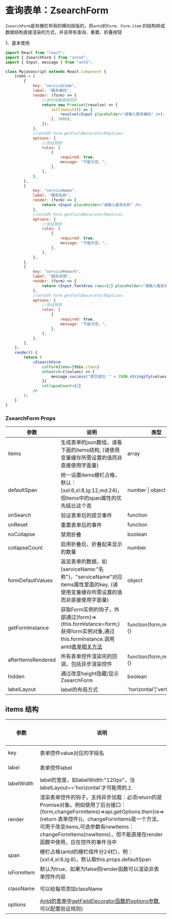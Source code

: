 <div class="z-doc-titles"></div>

# 查询表单：ZsearchForm

`ZsearchForm`是有栅栏布局的横向排版的，将`antd`的`Form`、`Form.item` 的结构转成数据结构直接渲染的方式，并且带有查询、重置、折叠按钮

1、基本使用

<div class="z-demo-box" data-render="demo1" data-title="基本使用"></div>

```jsx
import React from "react";
import { ZsearchForm } from "zerod";
import { Input, message } from "antd";

class Myjavascript extends React.Component {
	items = [
		{
			key: "serviceCode",
			label: "服务编码",
			render: (form) => {
				//异步加载表单控件
				return new Promise((resolve) => {
					setTimeout(() => {
						resolve(<Input placeholder="请输入服务编码" />);
					}, 5000);
				});
			},
			//antd的 form.getFieldDecorator的options
			options: {
				//验证规则
				rules: [
					{
						required: true,
						message: "不能为空。",
					},
				],
			},
		},
		{
			key: "serviceName",
			label: "服务名称",
			render: (form) => {
				return <Input placeholder="请输入服务名称" />;
			},
			//antd的 form.getFieldDecorator的options
			options: {
				//验证规则
				rules: [
					{
						required: true,
						message: "不能为空。",
					},
				],
			},
		},
		{
			key: "serviceRemark",
			label: "服务说明",
			render: (form) => {
				return <Input.TextArea rows={2} placeholder="请输入服务说明" />;
			},
			//antd的 form.getFieldDecorator的options
			options: {
				//验证规则
				rules: [
					{
						required: true,
						message: "不能为空。",
					},
				],
			},
		},
	];
	render() {
		return (
			<ZsearchForm
				colFormItems={this.items}
				onSearch={(values) => {
					message.success("提交成功：" + JSON.stringify(values));
				}}
				collapseCount={2}
			/>
		);
	}
}
```

<div class="z-doc-titles"></div>

### ZsearchForm Props

<table>
	<thead>
		<tr>
			<th>参数</th>
			<th>说明</th>
			<th>类型</th>
			<th>默认值</th>
		</tr>
	</thead>
	<tbody>
		<tr>
			<td>items</td>
			<td>生成表单的json数组，请看下面的items结构, (请使用变量缓存所需设置的值而非直接使用字面量)</td>
			<td>array</td>
			<td>--</td>
		</tr>
		<tr>
			<td>defaultSpan</td>
			<td>统一设置items栅栏占格，默认：{xxl:6,xl:8,lg:12,md:24}，但items中的span属性的优先级比这个高</td>
			<td>number | object</td>
			<td>--</td>
		</tr>
		<tr>
			<td>onSearch</td>
			<td>验证表单后的提交事件</td>
			<td>function</td>
			<td>--</td>
		</tr>
        <tr>
			<td>onReset</td>
			<td>重置表单后的事件</td>
			<td>function</td>
			<td>--</td>
		</tr>
        <tr>
			<td>noCollapse</td>
			<td>禁用折叠</td>
			<td>boolean</td>
			<td>false</td>
		</tr>
        <tr>
			<td>collapseCount</td>
			<td>启用折叠后，折叠起来显示的数量</td>
			<td>number</td>
			<td>--</td>
		</tr>
		 <tr>
			<td>formDefaultValues</td>
			<td>返显表单的数据，如{serviceName:"名称"}，"serviceName"对应items属性里面的key, (请使用变量缓存所需设置的值而非直接使用字面量)</td>
			<td>object</td>
			<td>--</td>
		</tr>
		  <tr>
			<td>getFormInstance</td>
			<td>获取Form实例的钩子，外部通过(form)=>{this.formIstance=form;}获得form实例对象,通过this.formInstance.调用antd<a href="https://ant.design/components/form-cn/" target="_blank">表单相关方法</a></td>
			<td>function(form,methods){}</td>
			<td>--</td>
		</tr>
		 <tr>
			<td>afterItemsRendered</td>
			<td>所有表单控件渲染完的回调，包括异步渲染控件</a></td>
			<td>function(form,methods){}</td>
			<td>--</td>
		</tr>
		 <tr>
			<td>hidden</td>
			<td>通过改变height隐藏/显示ZsearchForm</a></td>
			<td>boolean</td>
			<td>false</td>
		</tr>
		 <tr>
			<td>labelLayout</td>
			<td>label的布局方式</a></td>
			<td>'horizontal'|'vertical'</td>
			<td>'vertical'</td>
		</tr>
	</tbody>
</table>

<div class="z-doc-titles"></div>

## items 结构

<table>
	<thead>
		<tr>
			<th>参数</th>
			<th>说明</th>
			<th>类型</th>
			<th>默认值</th>
		</tr>
	</thead>
	<tbody>
		<tr>
			<td>key</td>
			<td>表单控件value对应的字段名</td>
			<td>string</td>
			<td>--</td>
		</tr>
		<tr>
			<td>label</td>
			<td>表单控件label</td>
			<td>string</td>
			<td>--</td>
		</tr>
			<tr>
			<td>labelWidth</td>
			<td>label的宽度，如labelWidth:"120px"，当labelLayout=='horizontal'才可能用的上</td>
			<td>string</td>
			<td>--</td>
		</tr>
		<tr>
			<td><i class="zero-icon zerod-shengchangzhouqi"></i> render</td>
			<td>渲染表单控件的钩子。支持异步加载：必须return的是Promise对象。例如使用了后台接口：(form,changeFormItems)=>api.getOptions.then(re=>{return 表单控件})。changeFormItems是一个方法，可用于改变items,可选参数有newItems：changeFormItems(newItems)，但不能直接在render函数中使用，应在控件的事件当中</td>
			<td>(form,changeFormItems)=>{return ReactNode | Element | Promise}</td>
			<td>--</td>
		</tr>
		<tr>
			<td>span</td>
			<td>栅栏占格(antd的栅栏组件分24栏)，例：{xxl:4,xl:6,lg:8}，默认取this.props.defaultSpan</td>
			<td>number | object</td>
			<td>--</td>
		</tr>
		<tr>
			<td>isFormItem</td>
			<td>默认为true、如果为false则render函数可以渲染非表单控件内容</td>
			<td>boolean</td>
			<td>--</td>
		</tr>
		<tr>
			<td>className</td>
			<td>可以给每项添加className</td>
			<td>string</td>
			<td>--</td>
		</tr>
		<tr>
			<td><i class="zero-icon zerod-shengchangzhouqi"></i> options</td>
			<td><a href="https://ant.design/components/form-cn/" target="_blank">Antd的表单中getFieldDecorator函数的options参数</a>,可以配置验证规则}</td>
			<td>object || ()=>options</td>
			<td>--</td>
		</tr>
	</tbody>
</table>
